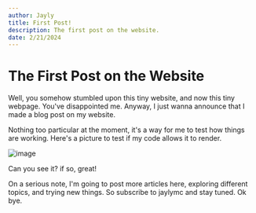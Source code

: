 ```yaml
---
author: Jayly
title: First Post!
description: The first post on the website.
date: 2/21/2024
---
```


# The First Post on the Website

Well, you somehow stumbled upon this tiny website, and now this tiny webpage. You've disappointed me. Anyway, I just wanna announce that I made a blog post on my website.

Nothing too particular at the moment, it's a way for me to test how things are working. Here's a picture to test if my code allows it to render.

![image](/assets/posts/my-first-article/ingame-screenshot.png)

Can you see it? if so, great!

On a serious note, I'm going to post more articles here, exploring different topics, and trying new things. So subscribe to jaylymc and stay tuned. Ok bye.

